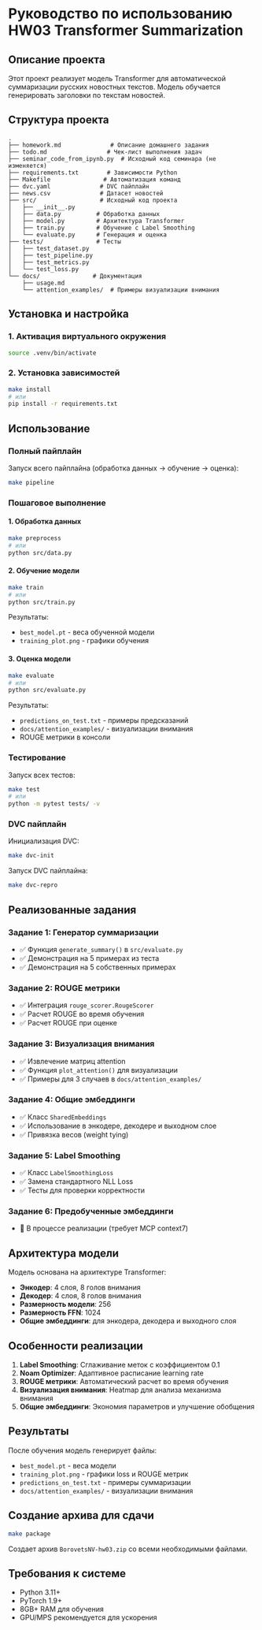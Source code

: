 # Руководство по использованию HW03 Transformer Summarization

## Описание проекта

Этот проект реализует модель Transformer для автоматической суммаризации русских новостных текстов. Модель обучается генерировать заголовки по текстам новостей.

## Структура проекта

```
.
├── homework.md              # Описание домашнего задания
├── todo.md                 # Чек-лист выполнения задач
├── seminar_code_from_ipynb.py  # Исходный код семинара (не изменяется)
├── requirements.txt        # Зависимости Python
├── Makefile               # Автоматизация команд
├── dvc.yaml              # DVC пайплайн
├── news.csv              # Датасет новостей
├── src/                  # Исходный код проекта
│   ├── __init__.py
│   ├── data.py          # Обработка данных
│   ├── model.py         # Архитектура Transformer
│   ├── train.py         # Обучение с Label Smoothing
│   └── evaluate.py      # Генерация и оценка
├── tests/               # Тесты
│   ├── test_dataset.py
│   ├── test_pipeline.py
│   ├── test_metrics.py
│   └── test_loss.py
└── docs/               # Документация
    ├── usage.md
    └── attention_examples/  # Примеры визуализации внимания
```

## Установка и настройка

### 1. Активация виртуального окружения

```bash
source .venv/bin/activate
```

### 2. Установка зависимостей

```bash
make install
# или
pip install -r requirements.txt
```

## Использование

### Полный пайплайн

Запуск всего пайплайна (обработка данных → обучение → оценка):

```bash
make pipeline
```

### Пошаговое выполнение

#### 1. Обработка данных

```bash
make preprocess
# или
python src/data.py
```

#### 2. Обучение модели

```bash
make train
# или
python src/train.py
```

Результаты:
- `best_model.pt` - веса обученной модели
- `training_plot.png` - графики обучения

#### 3. Оценка модели

```bash
make evaluate
# или
python src/evaluate.py
```

Результаты:
- `predictions_on_test.txt` - примеры предсказаний
- `docs/attention_examples/` - визуализации внимания
- ROUGE метрики в консоли

### Тестирование

Запуск всех тестов:

```bash
make test
# или
python -m pytest tests/ -v
```

### DVC пайплайн

Инициализация DVC:

```bash
make dvc-init
```

Запуск DVC пайплайна:

```bash
make dvc-repro
```

## Реализованные задания

### Задание 1: Генератор суммаризации
- ✅ Функция `generate_summary()` в `src/evaluate.py`
- ✅ Демонстрация на 5 примерах из теста
- ✅ Демонстрация на 5 собственных примерах

### Задание 2: ROUGE метрики
- ✅ Интеграция `rouge_scorer.RougeScorer`
- ✅ Расчет ROUGE во время обучения
- ✅ Расчет ROUGE при оценке

### Задание 3: Визуализация внимания
- ✅ Извлечение матриц attention
- ✅ Функция `plot_attention()` для визуализации
- ✅ Примеры для 3 случаев в `docs/attention_examples/`

### Задание 4: Общие эмбеддинги
- ✅ Класс `SharedEmbeddings`
- ✅ Использование в энкодере, декодере и выходном слое
- ✅ Привязка весов (weight tying)

### Задание 5: Label Smoothing
- ✅ Класс `LabelSmoothingLoss`
- ✅ Замена стандартного NLL Loss
- ✅ Тесты для проверки корректности

### Задание 6: Предобученные эмбеддинги
- 🔄 В процессе реализации (требует MCP context7)

## Архитектура модели

Модель основана на архитектуре Transformer:

- **Энкодер**: 4 слоя, 8 голов внимания
- **Декодер**: 4 слоя, 8 голов внимания  
- **Размерность модели**: 256
- **Размерность FFN**: 1024
- **Общие эмбеддинги**: для энкодера, декодера и выходного слоя

## Особенности реализации

1. **Label Smoothing**: Сглаживание меток с коэффициентом 0.1
2. **Noam Optimizer**: Адаптивное расписание learning rate
3. **ROUGE метрики**: Автоматический расчет во время обучения
4. **Визуализация внимания**: Heatmap для анализа механизма внимания
5. **Общие эмбеддинги**: Экономия параметров и улучшение обобщения

## Результаты

После обучения модель генерирует файлы:

- `best_model.pt` - веса модели
- `training_plot.png` - графики loss и ROUGE метрик
- `predictions_on_test.txt` - примеры суммаризации
- `docs/attention_examples/` - визуализации внимания

## Создание архива для сдачи

```bash
make package
```

Создает архив `BorovetsNV-hw03.zip` со всеми необходимыми файлами.

## Требования к системе

- Python 3.11+
- PyTorch 1.9+
- 8GB+ RAM для обучения
- GPU/MPS рекомендуется для ускорения 